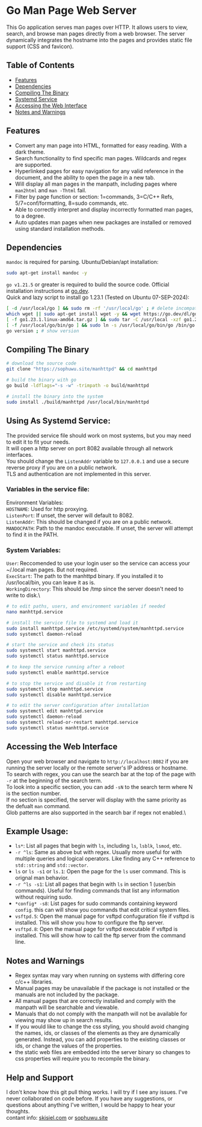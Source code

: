 # Go Man Page Web Server

This Go application serves man pages over HTTP. It allows users to view, search, and browse man pages directly from a web browser. The server dynamically integrates the hostname into the pages and provides static file support (CSS and favicon).

## Table of Contents

- [Features](#features)
- [Dependencies](#dependencies)
- [Compiling The Binary](#compiling-the-binary)
- [Systemd Service](#using-as-systemd-service)
- [Accessing the Web Interface](#accessing-the-web-interface)
- [Notes and Warnings](#notes-and-warnings)

## Features

- Convert any man page into HTML, formatted for easy reading. With a dark theme.
- Search functionality to find specific man pages. Wildcards and regex are supported.
- Hyperlinked pages for easy navigation for any valid reference in the document, and the ability to open the page in a new tab.
- Will display all man pages in the manpath, including pages where `man2html` and `man -Thtml` fail.
- Filter by page function or section: 1=commands, 3=C/C++ Refs, 5/7=conf/formatting, 8=sudo commands, etc.
- Able to correctly interpret and display incorrectly formatted man pages, to a degree.
- Auto updates man pages when new packages are installed or removed using standard installation methods.

## Dependencies

`mandoc` is required for parsing. Ubuntu/Debian/apt installation:

```sh
sudo apt-get install mandoc -y
```

`go v1.21.5` or greater is required to build the source code. Official installation instructions at [go.dev](https://go.dev/doc/install).\
Quick and lazy script to install go 1.23.1 (Tested on Ubuntu 07-SEP-2024):

```sh
[ -d /usr/local/go ] && sudo rm -rf '/usr/local/go' ; # delete incompatible versions
which wget || sudo apt-get install wget -y && wget https://go.dev/dl/go1.23.1.linux-amd64.tar.gz ; # downlaod compatible version 
[ -f go1.23.1.linux-amd64.tar.gz ] && sudo tar -C /usr/local -xzf go1.23.1.linux-amd64.tar.gz ; # install into system
[ -f /usr/local/go/bin/go ] && sudo ln -s /usr/local/go/bin/go /bin/go ; # add to bin
go version ; # show version
```

## Compiling The Binary

 ```sh
# download the source code
git clone "https://sophuwu.site/manhttpd" && cd manhttpd
 
# build the binary with go
go build -ldflags="-s -w" -trimpath -o build/manhttpd

# install the binary into the system
sudo install ./build/manhttpd /usr/local/bin/manhttpd
```

## Using As Systemd Service:

The provided service file should work on most systems, but you may need to edit it to fit your needs.\
It will open a http server on port 8082 available through all network interfaces.\
You should change the `ListenAddr` variable to `127.0.0.1` and use a secure reverse proxy if you are on a public network.\
TLS and authentication are not implemented in this server.

### Variables in the service file:

Environment Variables:\
`HOSTNAME`: Used for http proxying.\
`ListenPort`: If unset, the server will default to 8082.\
`ListenAddr`: This should be changed if you are on a public network.\
`MANDOCPATH`: Path to the mandoc executable. If unset, the server will attempt to find it in the PATH.

### System Variables:

`User`: Reccomended to use your login user so the service can access your ~/.local man pages. But not required.\
`ExecStart`: The path to the manhttpd binary. If you installed it to /usr/local/bin, you can leave it as is.\
`WorkingDirectory`: This should be /tmp since the server doesn't need to write to disk.\

```sh
# to edit paths, users, and environment variables if needed
nano manhttpd.service 

# install the service file to systemd and load it
sudo install manhttpd.service /etc/systemd/system/manhttpd.service
sudo systemctl daemon-reload

# start the service and check its status
sudo systemctl start manhttpd.service
sudo systemctl status manhttpd.service

# to keep the service running after a reboot
sudo systemctl enable manhttpd.service

# to stop the service and disable it from restarting
sudo systemctl stop manhttpd.service
sudo systemctl disable manhttpd.service

# to edit the server configuration after installation
sudo systemctl edit manhttpd.service
sudo systemctl daemon-reload 
sudo systemctl reload-or-restart manhttpd.service
sudo systemctl status manhttpd.service
```

## Accessing the Web Interface

Open your web browser and navigate to `http://localhost:8082` if you are running the server locally or the remote server's IP address or hostname.\
To search with regex, you can use the search bar at the top of the page with `-r` at the beginning of the search term.\
To look into a specific section, you can add `-sN` to the search term where N is the section number.\
If no section is specified, the server will display with the same priority as the defualt `man` command.\
Glob patterns are also supported in the search bar if regex not enabled.\

## Example Usage:

- `ls*`: List all pages that begin with `ls`, including `ls`, `lsblk`, `lsmod`, etc.
- `-r ^ls`: Same as above but with regex. Usually more useful for with multiple queries and logical operators. Like finding any C++ reference to `std::string` and `std::vector`.
- `ls` or `ls -s1` or `ls.1`: Open the page for the `ls` user command. This is orignal man behavior.
- `-r ^ls -s1`: List all pages that begin with `ls` in section 1 (user/bin commands). Useful for finding commands that list any information without requiring sudo.
- `*config* -s8`: List pages for sudo commands containing keyword `config`. this can will show you commands that edit critical system files.  
- `vsftpd.5`: Open the manual page for vsftpd confuguration file if vsftpd is installed. This will show you how to configure the ftp server.
- `vsftpd.8`: Open the manual page for vsftpd executable if vsftpd is installed. This will show how to call the ftp server from the command line.

## Notes and Warnings

- Regex syntax may vary when running on systems with differing core c/c++ libraries. 
- Manual pages may be unavailable if the package is not installed or the manuals are not included by the package.
- All manual pages that are correctly installed and comply with the manpath will be searchable and viewable.
- Manuals that do not comply with the manpath will not be available for viewing may show up in search results.
- If you would like to change the css styling, you should avoid changing the names, ids, or classes of the elements as they are dynamically generated. Instead, you can add properties to the existing classes or ids, or change the values of the properties.
- the static web files are embedded into the server binary so changes to css properties will require you to recompile the binary.

## Help and Support

I don't know how this git pull thing works. I will try if I see any issues. I've never collaborated on code before. If you have any suggestions, or questions about anything I've written, I would be happy to hear your thoughts.\
contant info: [skisiel.com](https://skisiel.com) or [sophuwu.site](https://sophuwu.site)


